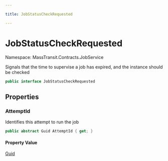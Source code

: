 ```yaml
---

title: JobStatusCheckRequested

---
```


# JobStatusCheckRequested

Namespace: MassTransit.Contracts.JobService

Signals that the time to supervise a job has expired, and the instance should be checked

```csharp
public interface JobStatusCheckRequested
```

## Properties

### **AttemptId**

Identifies this attempt to run the job

```csharp
public abstract Guid AttemptId { get; }
```

#### Property Value

[Guid](https://learn.microsoft.com/en-us/dotnet/api/system.guid)<br/>
